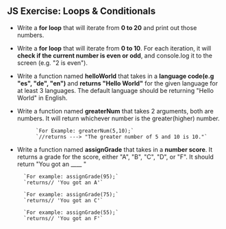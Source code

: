 ## JS Exercise: Loops & Conditionals 


* Write a **for loop** that will iterate from **0 to 20** and print out those numbers. 



* Write a  **for loop** that will iterate from **0 to 10**. For each iteration, it will **check if the current number is even or odd**, and console.log it to the screen (e.g. "2 is even").



* Write a function named **helloWorld** that takes in a **language code(e.g "es", "de", "en")**
 and **returns "Hello World"** for the given language for at least 3 languages. The default language should be returning "Hello World" in English. 


* Write a function named **greaterNum** that takes 2 arguments, both are numbers. It will 
return whichever number is the greater(higher) number. 

			`For Example: greaterNum(5,10);`
			`//returns ---> "The greater number of 5 and 10 is 10."`



* Write a function named **assignGrade** that takes in a **number score**. It returns a grade for the score, either "A", "B", "C", "D", or "F". It should return "You got an ____ "

		`For example: assignGrade(95);`
		`returns// 'You got an A'`

		`For example: assignGrade(75);`
		`returns// 'You got an C'`

		`For example: assignGrade(55);`
		`returns// 'You got an F'`















